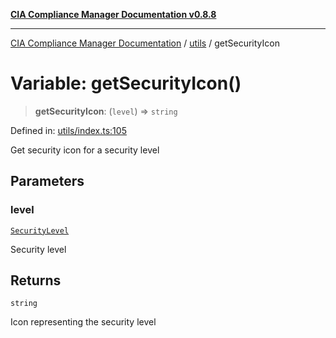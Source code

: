 [**CIA Compliance Manager Documentation v0.8.8**](../../README.md)

***

[CIA Compliance Manager Documentation](../../modules.md) / [utils](../README.md) / getSecurityIcon

# Variable: getSecurityIcon()

> **getSecurityIcon**: (`level`) => `string`

Defined in: [utils/index.ts:105](https://github.com/Hack23/cia-compliance-manager/blob/67855c73d041b21b5f90a46884e0e48cd0961cda/src/utils/index.ts#L105)

Get security icon for a security level

## Parameters

### level

[`SecurityLevel`](../../index/type-aliases/SecurityLevel.md)

Security level

## Returns

`string`

Icon representing the security level
